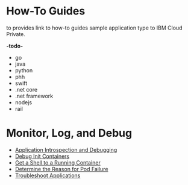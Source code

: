 # How-To Guides

to provides link to how-to guides sample application type to IBM Cloud Private.

**-todo-**

- go
- java
- python
- phh
- swift
- .net core
- .net framework
- nodejs
- rail
  

# Monitor, Log, and Debug

- [Application Introspection and Debugging](https://kubernetes.io/docs/tasks/debug-application-cluster/debug-application-introspection/)
- [Debug Init Containers](https://kubernetes.io/docs/tasks/debug-application-cluster/debug-init-containers/)
- [Get a Shell to a Running Container](https://kubernetes.io/docs/tasks/debug-application-cluster/get-shell-running-container/)
- [Determine the Reason for Pod Failure](https://kubernetes.io/docs/tasks/debug-application-cluster/determine-reason-pod-failure/)
- [Troubleshoot Applications](https://kubernetes.io/docs/tasks/debug-application-cluster/debug-application/)